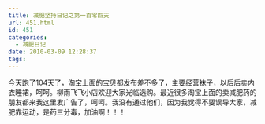 ```yaml
---
title: 减肥坚持日记之第一百零四天
url: 451.html
id: 451
categories:
  - 减肥日记
date: 2010-03-09 12:28:37
tags:
---
```


今天跑了104天了，淘宝上面的宝贝都发布差不多了，主要经营袜子，以后后卖内衣睡裙，呵呵。柳雨飞飞小店欢迎大家光临选购。最近很多淘宝上面的卖减肥药的朋友都来我这里发广告了，呵呵。我没有通过他们，因为我觉得不要误导大家，减肥靠运动，是药三分毒，加油啊！！！